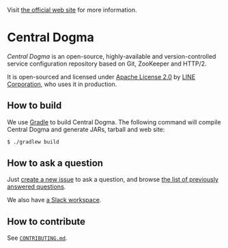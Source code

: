 Visit [the official web site](https://line.github.io/centraldogma/) for more information.

# Central Dogma

_Central Dogma_ is an open-source, highly-available and version-controlled service configuration repository based on Git, ZooKeeper and HTTP/2.

It is open-sourced and licensed under [Apache License 2.0](https://tldrlegal.com/license/apache-license-2.0-(apache-2.0)) by [LINE Corporation](http://linecorp.com/en/), who uses it in production.

## How to build

We use [Gradle](https://gradle.org/) to build Central Dogma. The following command will compile Central Dogma and generate JARs, tarball and web site:

```bash
$ ./gradlew build
```

## How to ask a question

Just [create a new issue](https://github.com/line/centraldogma/issues/new) to ask a question, and browse [the list of previously answered questions](https://github.com/line/centraldogma/issues?q=label%3Aquestion-answered).

We also have [a Slack workspace](https://join.slack.com/t/central-dogma/shared_invite/enQtNjA5NDk5MTExODQzLWRlZTZmZDljNDY3OTBmN2Y1NDAwMGUzMTMzNmFlOTYzNzYyNDNmNmM5YTk3YmExM2M4NGRkOTY2NTE1MDJhODY).

## How to contribute

See [`CONTRIBUTING.md`](CONTRIBUTING.md).

